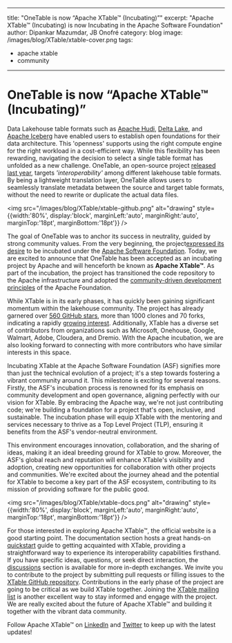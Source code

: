 ---

title: "OneTable is now “Apache XTable™ (Incubating)”"
excerpt: "Apache XTable™ (Incubating) is now Incubating in the Apache Software Foundation"
author: Dipankar Mazumdar, JB Onofré
category: blog
image: /images/blog/XTable/xtable-cover.png
tags:
- apache xtable
- community
-----------

# OneTable is now “Apache XTable™ (Incubating)”

Data Lakehouse table formats such as [Apache Hudi](https://hudi.apache.org/), [Delta Lake](https://delta.io/), and
[Apache Iceberg](https://iceberg.apache.org/) have enabled users to establish open foundations for their data architecture.
This 'openness' supports using the right compute engine for the right workload in a cost-efficient way. While this
flexibility has been rewarding, navigating the decision to select a single table format has unfolded as a new challenge.
OneTable, an open-source project [released last year](https://venturebeat.com/data-infrastructure/exclusive-microsoft-and-google-join-forces-on-onetable-an-open-source-solution-for-data-lake-challenges/),
targets _'interoperability'_ among different lakehouse table formats. By being a lightweight translation layer,
OneTable allows users to seamlessly translate metadata between the source and target table formats, without the need to
rewrite or duplicate the actual data files.

<img src="/images/blog/XTable/xtable-github.png" alt="drawing" style={{width:'80%', display:'block', marginLeft:'auto', marginRight:'auto', marginTop:'18pt', marginBottom:'18pt'}} />

The goal of OneTable was to anchor its success in neutrality, guided by strong community values. From the very beginning,
the project[expressed its desire](https://cwiki.apache.org/confluence/display/INCUBATOR/XTable+Proposal) to be incubated
under the [Apache Software Foundation](https://www.apache.org/). Today, we are excited to announce that OneTable has been
accepted as an incubating project by Apache and will henceforth be known as **Apache XTable™**. As part of the incubation,
the project has transitioned the code repository to the Apache infrastructure and adopted the
[community-driven development principles](https://community.apache.org/) of the Apache Foundation.

While XTable is in its early phases, it has quickly been gaining significant momentum within the lakehouse community.
The project has already garnered over [560 GitHub stars](https://x.com/apachextable/status/1725247462280196465?s=20),
more than 1000 clones and 70 forks, indicating a rapidly
[growing interest](https://x.com/apachextable/status/1725685237215322294?s=20). Additionally, XTable has a diverse set
of contributors from organizations such as Microsoft, Onehouse, Google, Walmart, Adobe, Cloudera, and Dremio. With the
Apache incubation, we are also looking forward to connecting with more contributors who have similar interests in this space.

Incubating XTable at the Apache Software Foundation (ASF) signifies more than just the technical evolution of a project;
it's a step towards fostering a vibrant community around it. This milestone is exciting for several reasons. Firstly,
the ASF's incubation process is renowned for its emphasis on community development and open governance, aligning
perfectly with our vision for XTable. By embracing the Apache way, we're not just contributing code; we're building a
foundation for a project that's open, inclusive, and sustainable. The incubation phase will equip XTable with the
mentoring and services necessary to thrive as a Top Level Project (TLP), ensuring it benefits from the ASF's vendor-neutral
environment.

This environment encourages innovation, collaboration, and the sharing of ideas, making it an ideal breeding ground for
XTable to grow. Moreover, the ASF's global reach and reputation will enhance XTable's visibility and adoption, creating
new opportunities for collaboration with other projects and communities. We're excited about the journey ahead and the
potential for XTable to become a key part of the ASF ecosystem, contributing to its mission of providing software for
the public good.

<img src="/images/blog/XTable/xtable-docs.png" alt="drawing" style={{width:'80%', display:'block', marginLeft:'auto',
marginRight:'auto', marginTop:'18pt', marginBottom:'18pt'}} />

For those interested in exploring Apache XTable™, the official website is a good starting point. The documentation
section hosts a great hands-on [quickstart](https://onetable.dev/docs/how-to) guide to getting acquainted with XTable,
providing a straightforward way to experience its interoperability capabilities firsthand. If you have specific ideas,
questions, or seek direct interaction, the [discussions](https://github.com/apache/incubator-xtable/discussions) section
is available for more in-depth exchanges. We invite you to contribute to the project by submitting pull requests or
filling issues to the [XTable GitHub repository](https://github.com/apache/incubator-xtable). Contributions in the early
phase of the project are going to be critical as we build XTable together. Joining the
[XTable mailing list](mailto:dev-subscribe@xtable.apache.org) is another excellent way to stay informed and engage with
the project. We are really excited about the future of Apache XTable™ and building it together with the vibrant data community.

Follow Apache XTable™ on [LinkedIn](https://www.linkedin.com/company/apache-xtable/) and [Twitter](https://twitter.com/apachextable)
to keep up with the latest updates!
